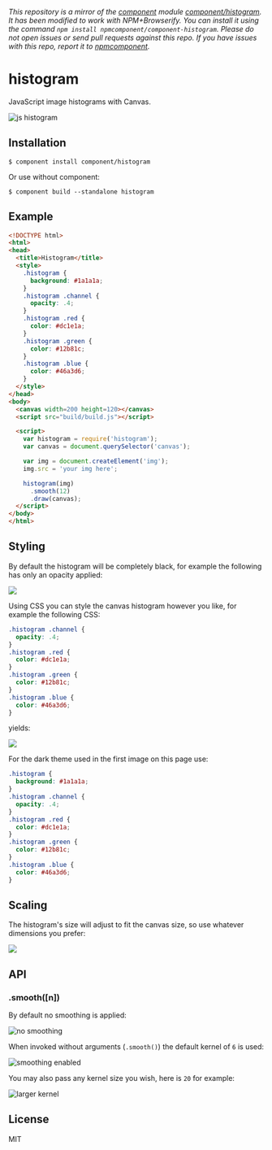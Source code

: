 *This repository is a mirror of the [component](http://component.io) module [component/histogram](http://github.com/component/histogram). It has been modified to work with NPM+Browserify. You can install it using the command `npm install npmcomponent/component-histogram`. Please do not open issues or send pull requests against this repo. If you have issues with this repo, report it to [npmcomponent](https://github.com/airportyh/npmcomponent).*

# histogram

  JavaScript image histograms with Canvas.

  ![js histogram](http://cdn.dropmark.com/41933/195c6ba28e2bd32341350d1acb5a50d9b4b66b4d/main.png)

## Installation

    $ component install component/histogram

  Or use without component:

    $ component build --standalone histogram

## Example

```html
<!DOCTYPE html>
<html>
<head>
  <title>Histogram</title>
  <style>
    .histogram {
      background: #1a1a1a;
    }
    .histogram .channel {
      opacity: .4;
    }
    .histogram .red {
      color: #dc1e1a;
    }
    .histogram .green {
      color: #12b81c;
    }
    .histogram .blue {
      color: #46a3d6;
    }
  </style>
</head>
<body>
  <canvas width=200 height=120></canvas>
  <script src="build/build.js"></script>

  <script>
    var histogram = require('histogram');
    var canvas = document.querySelector('canvas');

    var img = document.createElement('img');
    img.src = 'your img here';

    histogram(img)
      .smooth(12)
      .draw(canvas);
  </script>
</body>
</html>
```

## Styling

  By default the histogram will be completely black,
  for example the following has only an opacity applied:

  ![](http://cdn.dropmark.com/41933/4819d5cb323f839807bf2023969c5db875fecf9d/default-coloring.png)

  Using CSS you can style the canvas histogram however you like,
  for example the following CSS:

```css
.histogram .channel {
  opacity: .4;
}
.histogram .red {
  color: #dc1e1a;
}
.histogram .green {
  color: #12b81c;
}
.histogram .blue {
  color: #46a3d6;
}
```

 yields:

   ![](http://cdn.dropmark.com/41933/3232b5147111926d36e24270de1d441d43be6317/white.png)

 For the dark theme used in the first image on this page use:

```css
.histogram {
  background: #1a1a1a;
}
.histogram .channel {
  opacity: .4;
}
.histogram .red {
  color: #dc1e1a;
}
.histogram .green {
  color: #12b81c;
}
.histogram .blue {
  color: #46a3d6;
}
```

## Scaling

  The histogram's size will adjust to fit the canvas size, so use whatever dimensions you prefer:

  ![](http://cdn.dropmark.com/41933/1ebf9734bf5c09e8d4b986c0eca108fe47fee459/scaled.png)

## API

### .smooth([n])

  By default no smoothing is applied:

  ![no smoothing](http://cdn.dropmark.com/41933/24c9e31a80bc86ede792aaf1dbf3d144d4e30e60/no-smooth.png)

  When invoked without arguments (`.smooth()`) the
  default kernel of `6` is used:

  ![smoothing enabled](http://cdn.dropmark.com/41933/e4c31627d241db0b21e010eb72cdd853e4c9457d/smooth-default-6.png)

  You may also pass any kernel size you wish, here is `20` for
  example:

  ![larger kernel](http://cdn.dropmark.com/41933/6631116b859dc420ef3c532f241e1d77af8ddb3f/smooth-20.png)

## License

  MIT
